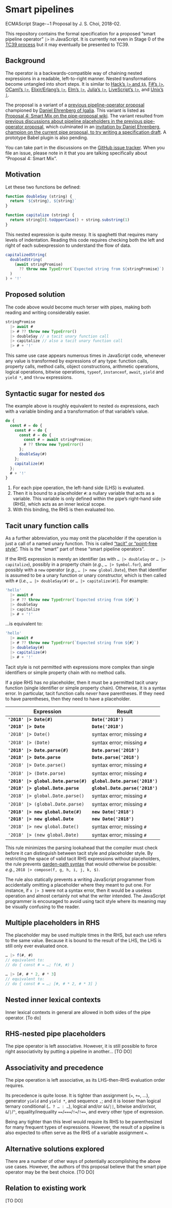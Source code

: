 # Smart pipelines
ECMAScript Stage-−1 Proposal by J. S. Choi, 2018-02.

This repository contains the formal specification for a proposed “smart pipeline operator” `|>` in JavaScript. It is currently not even in Stage 0 of the [TC39 process](https://tc39.github.io/process-document/) but it may eventually be presented to TC39.

## Background
The operator is a backwards-compatible way of chaining nested expressions in a readable, left-to-right manner. Nested transformations become untangled into short steps. It is similar to [Hack’s `|>` and `$$`](https://docs.hhvm.com/hack/operators/pipe-operator), [F#’s `|>`](https://docs.microsoft.com/en-us/dotnet/fsharp/language-reference/functions/index#function-composition-and-pipelining), [OCaml’s `|>`](http://blog.shaynefletcher.org/2013/12/pipelining-with-operator-in-ocaml.html), [Elixir/Erlang’s `|>`](https://elixir-lang.org/getting-started/enumerables-and-streams.html), [Elm’s `|>`](http://elm-lang.org/docs/syntax#infix-operators), [Julia’s `|>`](https://docs.julialang.org/en/stable/stdlib/base/#Base.:|>), [LiveScript’s `|>`](http://livescript.net/#operators-piping), and [Unix’s `|`](https://en.wikipedia.org/wiki/Pipeline_(Unix)).

The proposal is a variant of a [previous pipeline-operator proposal](https://github.com/tc39/proposal-pipeline-operator) championed by [Daniel Ehrenberg of Igalia](https://github.com/littledan). This variant is listed as [Proposal 4: Smart Mix on the pipe-proposal wiki](https://github.com/tc39/proposal-pipeline-operator/wiki#proposal-4-smart-mix). The variant resulted from [previous discussions about pipeline placeholders in the previous pipe-operator proposal](https://github.com/tc39/proposal-pipeline-operator/issues?q=placeholder), which culminated in an [invitation by Daniel Ehrenberg, champion on the current pipe proposal, to try writing a specification draft](https://github.com/tc39/proposal-pipeline-operator/issues/89#issuecomment-363853394). A prototype Babel plugin is also pending.

You can take part in the discussions on the [GitHub issue tracker](https://github.com/tc39/proposal-dynamic-import/issues). When you file an issue, please note in it that you are talking specifically about “Proposal 4: Smart Mix”.

## Motivation
Let these two functions be defined:

```js
function doubleSay (string) {
  return `${string}, ${string}`
}

function capitalize (string) {
  return string[0].toUpperCase() + string.substring(1)
}
```

This nested expression is quite messy. It is spaghetti that requires many levels of indentation. Reading this code requires checking both the left and right of each subexpression to understand the flow of data.

```js
capitalizedString(
  doubledString(
    (await stringPromise)
      ?? throw new TypeError(`Expected string from ${stringPromise}`)
  )
) + '!'
```

## Proposed solution
The code above would become much terser with pipes, making both reading and writing considerably easier.

```js
stringPromise
  |> await #
  |> # ?? throw new TypeError()
  |> doubleSay // a tacit unary function call
  |> capitalize // also a tacit unary function call
  |> # + '!'
```

This same use case appears numerous times in JavaScript code, whenever any value is transformed by expressions of any type: function calls, property calls, method calls, object constructions, arithmetic operations, logical operations, bitwise operations, `typeof`, `instanceof`, `await`, `yield` and `yield *`, and `throw` expressions.

## Syntactic sugar for nested `do`s
The example above is roughly equivalent to nested `do` expressions, each with a variable binding and a transformation of that variable’s value.

```js
do {
  const # = do {
    const # = do {
      const # = do {
        const # = await stringPromise;
        # ?? throw new TypeError()
      };
      doubleSay(#)
    };
    capitalize(#)
  };
  # + '!'
}
```

1. For each pipe operation, the left-hand side (LHS) is evaluated.
2. Then it is bound to a placeholder `#`: a nullary variable that acts as a variable. This variable is only defined within the pipe’s right-hand side (RHS), which acts as an inner lexical scope.
3. With this binding, the RHS is then evaluated too.

## Tacit unary function calls
As a further abbreviation, you may omit the placeholder if the operation is just a call of a named unary function. This is called [“tacit” or “point-free style”](https://en.wikipedia.org/wiki/Tacit_programming). This is the “smart” part of these “smart pipeline operators”.

If the RHS expression is merely an identifier (as with `… |> doubleSay` or `… |> capitalize`), possibly in a property chain (<i lang=lt>e.g.</i>, `… |> Symbol.for`), and possibly with a `new` operator (<i lang=lt>e.g.</i>, `… |> new global.Date`), then that identifier is assumed to be a unary function or unary constructor, which is then called with `#` (<i lang=lt>i.e.</i>, `… |> doubleSay(#)` or `… |> capitalize(#)`). For example:

```js
'hello'
  |> await #
  |> # ?? throw new TypeError(`Expected string from ${#}`)
  |> doubleSay
  |> capitalize
  |> # + '!'
```

…is equivalent to:
```js
'hello'
  |> await #
  |> # ?? throw new TypeError(`Expected string from ${#}`)
  |> doubleSay(#)
  |> capitalize(#)
  |> # + '!'
```

Tacit style is not permitted with expressions more complex than single identifiers or simple property chain with no method calls.

If a pipe RHS has *no* placeholder, then it must be a permitted tacit unary function (single identifier or simple property chain). Otherwise, it is a syntax error. In particular, tacit function calls *never* have parentheses. If they need to have parentheses, then they need to have a placeholder.

| Expression | Result |
| --- | --- |
| **`'2018' \|> Date(#)`** | **`Date('2018')`** |
| **`'2018' \|> Date`** | **`Date('2018')`** |
| `'2018' \|> Date()` | syntax error; missing `#` |
| `'2018' \|> (Date)` | syntax error; missing `#` |
| **`'2018' \|> Date.parse(#)`** | **`Date.parse('2018')`** |
| **`'2018' \|> Date.parse`** | **`Date.parse('2018')`** |
| `'2018' \|> Date.parse()` | syntax error; missing `#` |
| `'2018' \|> (Date.parse)` | syntax error; missing `#` |
| **`'2018' \|> global.Date.parse(#)`** | **`global.Date.parse('2018')`** |
| **`'2018' \|> global.Date.parse`** | **`global.Date.parse('2018')`** |
| `'2018' \|> global.Date.parse()` | syntax error; missing `#` |
| `'2018' \|> (global.Date.parse)` | syntax error; missing `#` |
| **`'2018' \|> new global.Date(#)`** | **`new Date('2018')`** |
| **`'2018' \|> new global.Date`** | **`new Date('2018')`** |
| `'2018' \|> new global.Date()` | syntax error; missing `#` |
| `'2018' \|> (new global.Date)` | syntax error; missing `#` |

This rule minimizes the parsing lookahead that the compiler must check before it can distinguish between tacit style and placeholder style. By restricting the space of valid tacit RHS expressions without placeholders, the rule prevents [garden-path syntax](https://en.wikipedia.org/wiki/Garden_path_sentence) that would otherwise be possible: <i lang=lt>e.g.</i>, `2018 |> compose(f, g, h, i, j, k, $)`.

The rule also statically prevents a writing JavaScript programmer from accidentally omitting a placeholder where they meant to put one. For instance, if `x |> 3` were not a syntax error, then it would be a useless operation and almost certainly not what the writer intended. The JavaScript programmer is encouraged to avoid using tacit style where its meaning may be visually confusing to the reader.

## Multiple placeholders in RHS
The placeholder may be used multiple times in the RHS, but each use refers to the same value. Because it is bound to the result of the LHS, the LHS is still only ever evaluated once.

```js
… |> f(#, #)
// equivalent to:
// do { const # = …; f(#, #) }
```

```js
… |> [#, # * 2, # * 3]
// equivalent to:
// do { const # = …; [#, # * 2, # * 3] }
```

## Nested inner lexical contexts
Inner lexical contexts in general are allowed in both sides of the pipe operator. [To do]

## RHS-nested pipe placeholders
The pipe operator is left associative. However, it is still possible to force right associativity by putting a pipeline in another… [TO DO]

## Associativity and precedence
The pipe operation is left associative, as its LHS-then-RHS evaluation order requires.

Its precedence is quite loose. It is tighter than assignment (`=`, `+=`, …), generator `yield` and `yield *`, and sequence `,`; and it is looser than logical ternary conditional (`… ? … : …`), logical and/or `&&`/`||`, bitwise and/or/xor, `&`/`|`/`^`, equality/inequality `==`/`===`/`!=`/`!==`, and every other type of expression.

Being any tighter than this level would require its RHS to be parenthesized for many frequent types of expressions. However, the result of a pipeline is also expected to often serve as the RHS of a variable assignment `=`.

## Alternative solutions explored
There are a number of other ways of potentially accomplishing the above use cases. However, the authors of this proposal believe that the smart pipe operator may be the best choice. [TO DO]

## Relation to existing work
[TO DO]


